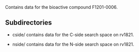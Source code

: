 Contains data for the bioactive compound F1201-0006.

## Subdirectories

- cside/ contains data for the C-side search space on rv1821.

- nside/ contains data for the N-side search space on rv1821.

